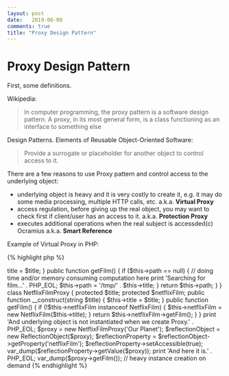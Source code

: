 ```yaml
---
layout: post
date:   2019-06-08
comments: true
title: "Proxy Design Pattern"
---
```


# Proxy Design Pattern

First, some definitions.

Wikipedia:  
> In computer programming, the proxy pattern is a software design pattern. A proxy, in its most general form, is a class functioning as an interface to something else

Design Patterns. Elements of Reusable Object-Oriented Software:
> Provide a surrogate or placeholder for another object to control access to it.

There are a few reasons to use Proxy pattern and control access to the underlying object:
- underlying object is heavy and it is very costly to create it, e.g. it may do some media processing, multiple HTTP calls, etc. a.k.a. **Virtual Proxy**  
- access regulation, before giving up the real object, you may want to check first if client/user has an access to it. a.k.a. **Protection Proxy**  
- executes additional operations when the real subject is accessded(c) Ocramius  a.k.a. **Smart Reference**

Example of Virtual Proxy in PHP:

{% highlight php %}

<?php
declare(strict_types=1);

// it is usually recommended to bound both classes by a contract
// but are going to just extend underlying object and
// comply this way with LSP

class NetflixFilm {

    protected $title;

    protected $path;

    public function __construct(string $title)
    {
        $this->title = $title;
    }

    public function getFilm()
    {
        if ($this->path == null) {
            // doing time and/or memory consuming computation here
            print 'Searching for film...' . PHP_EOL;
            $this->path = '/tmp/' . $this->title;
        }

        return $this->path;
    }
}

class NetflixFilmProxy {
    protected $title;

    protected $netflixFilm;

    public function __construct(string $title)
    {
        $this->title = $title;
    }

    public function getFilm()
    {
        if (!$this->netflixFilm instanceof NetflixFilm) {
            $this->netflixFilm = new NetflixFilm($this->title);
        }

        return $this->netflixFilm->getFilm();
    }
}

print 'And underlying object is not instantiated when we create Proxy.' . PHP_EOL;
$proxy = new NetflixFilmProxy('Our Planet');
$reflectionObject = new ReflectionObject($proxy);
$reflectionProperty = $reflectionObject->getProperty('netflixFilm');
$reflectionProperty->setAccessible(true);

var_dump($reflectionProperty->getValue($proxy));

print 'And here it is.' . PHP_EOL;
var_dump($proxy->getFilm()); // heavy instance creation on demand

{% endhighlight %}








